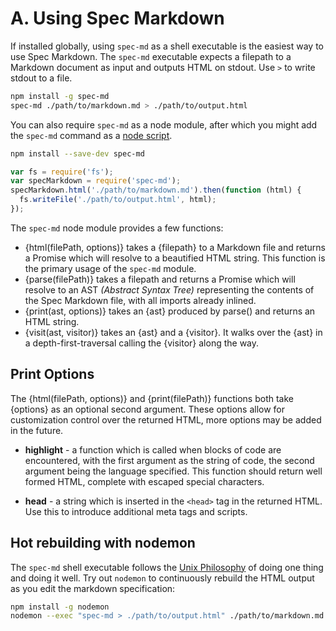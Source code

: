 # A. Using Spec Markdown

If installed globally, using `spec-md` as a shell executable is the easiest way
to use Spec Markdown. The `spec-md` executable expects a filepath to a Markdown
document as input and outputs HTML on stdout. Use `>` to write stdout to a file.

```sh
npm install -g spec-md
spec-md ./path/to/markdown.md > ./path/to/output.html
```

You can also require `spec-md` as a node module, after which you might add the
`spec-md` command as a [node script](https://docs.npmjs.com/cli/run-script).

```sh
npm install --save-dev spec-md
```

```js
var fs = require('fs');
var specMarkdown = require('spec-md');
specMarkdown.html('./path/to/markdown.md').then(function (html) {
  fs.writeFile('./path/to/output.html', html);
});
```

The `spec-md` node module provides a few functions:

  * {html(filePath, options)} takes a {filepath} to a Markdown file and returns a
    Promise which will resolve to a beautified HTML string. This function is the
    primary usage of the `spec-md` module.
  * {parse(filePath)} takes a filepath and returns a Promise which will resolve
    to an AST *(Abstract Syntax Tree)* representing the contents of the Spec
    Markdown file, with all imports already inlined.
  * {print(ast, options)} takes an {ast} produced by parse() and returns an HTML
    string.
  * {visit(ast, visitor)} takes an {ast} and a {visitor}. It walks over the {ast}
    in a depth-first-traversal calling the {visitor} along the way.

## Print Options

The {html(filePath, options)} and {print(filePath)} functions both take {options}
as an optional second argument. These options allow for customization control
over the returned HTML, more options may be added in the future.

  * **highlight** - a function which is called when blocks of code are
    encountered, with the first argument as the string of code, the second
    argument being the language specified. This function should return well
    formed HTML, complete with escaped special characters.

  * **head** - a string which is inserted in the `<head>` tag in the returned
    HTML. Use this to introduce additional meta tags and scripts.

## Hot rebuilding with nodemon

The `spec-md` shell executable follows the [Unix Philosophy](http://www.faqs.org/docs/artu/ch01s06.html)
of doing one thing and doing it well. Try out `nodemon` to continuously rebuild
the HTML output as you edit the markdown specification:

```sh
npm install -g nodemon
nodemon --exec "spec-md > ./path/to/output.html" ./path/to/markdown.md
```
